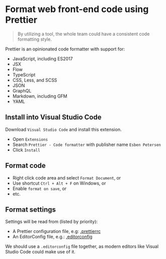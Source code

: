 # Format web front-end code using Prettier

> By utilizing a tool, the whole team could have a consistent code formatting style.

Prettier is an opinionated code formatter with support for:

- JavaScript, including ES2017
- JSX
- Flow
- TypeScript
- CSS, Less, and SCSS
- JSON
- GraphQL
- Markdown, including GFM
- YAML

## Install into Visual Studio Code

Download `Visual Studio Code` and install this extension.

- Open `Extensions`
- Search `Prettier - Code formatter` with publisher name `Esben Petersen`
- Click `Install`

## Format code

- Right click code area and select `Format Document`, or
- Use shortcut `Ctrl + Alt + F` on Windows, or
- Enable `format on save`, or
- etc.

## Format settings

Settings will be read from (listed by priority):

- A Prettier configuration file, e.g: [.prettierrc](./.prettierrc)
- An EditorConfig file, e.g.: [.editorconfig](./.editorconfig)

We should use a `.editorconfig` file together, as modern editors like Visual Studio Code could make use of it.

